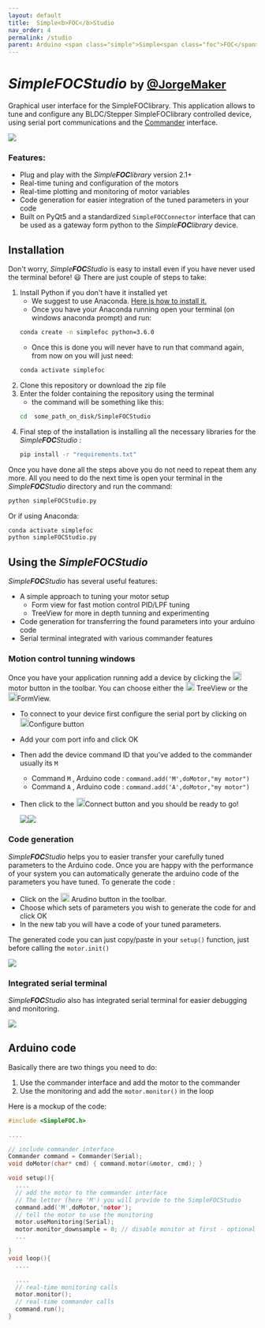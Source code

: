 ```yaml
---
layout: default
title:  Simple<b>FOC</b>Studio
nav_order: 4
permalink: /studio
parent: Arduino <span class="simple">Simple<span class="foc">FOC</span>library</span>
---
```


# *Simple**FOC**Studio*  <small>by [@JorgeMaker](https://github.com/JorgeMaker) </small>

Graphical user interface for the <span class="simple">Simple<span class="foc">FOC</span>library</span>. This application allows to tune and configure any BLDC/Stepper  <span class="simple">Simple<span class="foc">FOC</span>library</span> controlled device, using serial port communications and the [Commander](commander_interface) interface.


<img  src="https://raw.githubusercontent.com/JorgeMaker/SimpleFOCStudio/main/DOC/new_gif.gif" class="width80">


### Features:
- Plug and play with the *Simple**FOC**library* version 2.1+
- Real-time tuning and configuration of the motors
- Real-time plotting and monitoring of motor variables
- Code generation for easier integration of the tuned parameters in your code
- Built on PyQt5 and a standardized `SimpleFOCConnector` interface that can be used as a gateway form python to the *Simple**FOC**library* device.


## Installation
Don't worry, *Simple**FOC**Studio* is easy to install even if you have never used the terminal before! 😃
There are just couple of steps to take:
1. Install Python if you don't have it installed yet
    - We suggest to use Anaconda. [Here is how to install it.](https://docs.anaconda.com/anaconda/install/)
    - Once you have your Anaconda running open your terminal (on windows anaconda prompt) and run:
    ```sh
    conda create -n simplefoc python=3.6.0
    ```
    - Once this is done you will never have to run that command again, from now on you will just need:
    ```sh
    conda activate simplefoc
    ```
2. Clone this repository or download the zip file
3. Enter the folder containing the repository using the terminal
    -  the command will be something like this:
    ```sh
    cd  some_path_on_disk/SimpleFOCStudio
    ```
4. Final step of the installation is installing all the necessary libraries for the *Simple**FOC**Studio* :
    ```sh
    pip install -r "requirements.txt"
    ```

Once you have done all the steps above you do not need to repeat them any more. All you need to do the next time is open your terminal in the *Simple**FOC**Studio* directory and run the command:
```sh
python simpleFOCStudio.py
```
Or if using Anaconda:
```sh   
conda activate simplefoc
python simpleFOCStudio.py
```

## Using the *Simple**FOC**Studio*
*Simple**FOC**Studio* has several useful features:
- A simple approach to tuning your motor setup
  - Form view for fast motion control PID/LPF tuning
  - TreeView for more in depth tunning and experimenting
- Code generation for transferring the found parameters into your arduino code
- Serial terminal integrated with various commander features

### Motion control tunning windows
Once you have your application running add a device by clicking the  <img src="https://raw.githubusercontent.com/JorgeMaker/SimpleFOCStudio/main/src/gui/resources/add_motor.png" style="height:18px"> motor button in the toolbar. You can choose either the <img src="https://raw.githubusercontent.com/JorgeMaker/SimpleFOCStudio/main/src/gui/resources/tree.png" style="height:18px"> TreeView or the <img src="https://raw.githubusercontent.com/JorgeMaker/SimpleFOCStudio/main/src/gui/resources/form.png" style="height:18px">FormView.
- To connect to your device first configure the serial port by clicking on <img src="https://raw.githubusercontent.com/JorgeMaker/SimpleFOCStudio/main/src/gui/resources/configure.png" style="height:18px">Configure button
- Add your com port info and click OK
- Then add the device command ID that you've added to the commander usually its `M`
   - Command `M` , Arduino code : `command.add('M',doMotor,"my motor")`
   - Command `A` , Arduino code : `command.add('A',doMotor,"my motor")`
- Then click to the <img src="https://raw.githubusercontent.com/JorgeMaker/SimpleFOCStudio/main/src/gui/resources/connect.png" style="height:18px">Connect button and you should be ready to go!

  <img src="https://raw.githubusercontent.com/JorgeMaker/SimpleFOCStudio/main/DOC/treeview.png" class="width50"><img src="https://raw.githubusercontent.com/JorgeMaker/SimpleFOCStudio/main/DOC/formview.png" class="width50">

### Code generation

*Simple**FOC**Studio* helps you to easier transfer your carefully tuned parameters to the Arduino code. Once you are happy with the performance of your system you can automatically generate the arduino code of the parameters you have tuned. To generate the code :
- Click on the <img src="https://raw.githubusercontent.com/JorgeMaker/SimpleFOCStudio/main/src/gui/resources/gen.png" style="height:18px"> Arudino button in the toolbar.
- Choose which sets of parameters you wish to generate the code for and click OK
- In the new tab you will have a code of your tuned parameters.

The generated code you can just copy/paste in your `setup()` function, just before calling the `motor.init()`

  <img src="https://raw.githubusercontent.com/JorgeMaker/SimpleFOCStudio/main/DOC/gen.gif" class="width60">


### Integrated serial terminal

*Simple**FOC**Studio* also has integrated serial terminal for easier debugging and monitoring.

  <img src="https://raw.githubusercontent.com/JorgeMaker/SimpleFOCStudio/main/DOC/term.png" class="width60">


## Arduino code
Basically there are two things you need to do:
1. Use the commander interface and add the motor to the commander
2. Use the monitoring and add the `motor.monitor()` in the loop

Here is a mockup of the code:

```cpp
#include <SimpleFOC.h>

....

// include commander interface
Commander command = Commander(Serial);
void doMotor(char* cmd) { command.motor(&motor, cmd); }

void setup(){
  ....
  // add the motor to the commander interface
  // The letter (here 'M') you will provide to the SimpleFOCStudio
  command.add('M',doMotor,'motor');
  // tell the motor to use the monitoring
  motor.useMonitoring(Serial);
  motor.monitor_downsample = 0; // disable monitor at first - optional
  ...

}
void loop(){
  ....

  ....
  // real-time monitoring calls
  motor.monitor();
  // real-time commander calls
  command.run();
}
```